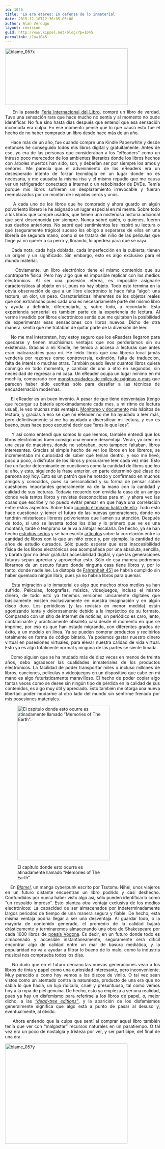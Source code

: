 ```yaml
---
id: 1045
title: 'La era etérea: En defensa de lo inmaterial'
date: 2015-12-10T12:36:05-05:00
author: Alan Verdugo
layout: revision
guid: http://www.kippel.net/blog/?p=1045
permalink: /?p=1045
---
```

<p style="text-align: justify;">
  <img class="aligncenter size-full wp-image-1041" src="http://li106-124.members.linode.com/blog/wp-content/uploads/2015/12/blame_057x.jpg" alt="blame_057x" width="399" height="184" />
</p>

<p style="text-align: justify;">
      En la pasada <a href="https://www.fil.com.mx/" target="_blank">Feria Internacional del Libro</a>, compré un libro de verdad. Tuve una sensación rara que hace mucho no sentía y al momento no pude identificar. No fue sino hasta días después que entendí que esa sensación incómoda era culpa. En ese momento pensé que lo que causó esto fue el hecho de no haber comprado un libro desde hace más de un año.
</p>

<p style="text-align: justify;">
      Hace más de un año, fue cuando compre una Kindle Paperwhite y desde entonces he conseguido todos mis libros digital y gratuitamente. Antes de eso, yo era de las personas que consideraban a los &#8220;eReaders&#8221; como un intruso poco merecedor de los ambientes literarios donde los libros hechos con árboles muertos han sido, son, y deberían ser por siempre los amos y señores. Me parecía que el advenimiento de los eReaders era un desesperado intento de forzar tecnología en un lugar donde no es necesaria, y me causaba la misma risa y el mismo repudio que me causa ver un refrigerador conectado a Internet o un rebobinador de DVDs. Temía porque mis libros sufrieran un desplazamiento irrevocable y fueran reemplazados por un montón de insípidos ceros y unos.
</p>

<p style="text-align: justify;">
      A cada uno de los libros que he comprado y ahora guardo en algún polvoriento librero le he asignado un lugar especial en mi mente. Sobre todo a los libros que compré usados, que tienen una misteriosa historia adicional que será desconocida por siempre. Nunca sabré quién, o quienes, fueron sus dueños anteriores. No sabré qué sentimientos les inspiró su lectura o qué (seguramente trágico) suceso los obligó a separarse de ellos en una librería de segunda mano, como si se tratara del niño de las películas que finge ya no querer a su perro y, llorando, lo apedrea para que se vaya.
</p>

<p style="text-align: justify;">
      Cada nota, cada hoja doblada, cada imperfección en la cubierta, tienen un origen y un significado. Sin embargo, esto es algo exclusivo para el mundo material.
</p>

<p style="text-align: justify;">
      Obviamente, un libro electrónico tiene el mismo contenido que su contraparte física. Pero hay algo que es imposible replicar con los medios electrónicos. Al ser una posesión etérea, es imposible asignarle características al objeto en si, pues no hay objeto. Todo esto termina en la obvia observación de que a un libro electrónico le hace falta &#8220;algo&#8221;: una textura, un olor, un peso. Características inherentes de los objetos reales que son extrañadas pues cada una es necesariamente parte del mismo libro y ayuda a definirlo, diferenciarlo, y, sobre todo, a recordarlo. Esta experiencia sensorial es también parte de la experiencia de lectura. Al verme invadido por libros electrónicos sentía que me quitaban la posibilidad de experimentar esas sensaciones con libros nuevos. Dicho de otra manera, sentía que me trataban de quitar parte de la diversión de leer.
</p>

<p style="text-align: justify;">
      No me mal interpreten, hoy estoy seguro que los eReaders llegaron para quedarse y tienen muchísimas ventajas que nos perderíamos sin su existencia. Gracias a mi Kindle, he tenido a acceso a lecturas que antes eran inalcanzables para mi. He leído libros que una librería local jamás vendería por razones como controversia, extinción, falta de traducción, falta de interés o muchas otras. También puedo llevar cuantos libros quiera conmigo en todo momento, y cambiar de uno a otro en segundos, sin necesidad de regresar a mi casa. Un eReader ocupa un lugar mínimo en mi mochila, comparado con <a href="https://es.wikipedia.org/wiki/G%C3%B6del,_Escher,_Bach:_un_Eterno_y_Gr%C3%A1cil_Bucle" target="_blank">monstruosidades </a><a href="http://www.georgerrmartin.com/book-category/?cat=novels" target="_blank">de miles de páginas o más</a> que parecen haber sido escritas sólo para desafiar a las técnicas de encuadernación modernas.
</p>

<p style="text-align: justify;">
      El eReader es un buen invento. A pesar de que tiene desventajas (tengo que recargar su batería aproximadamente cada mes, a mi ritmo de lectura usual), le veo muchas más ventajas. <a href="http://www.kippel.net/blog/?p=267" target="_blank">Monitoreo </a><a href="http://www.kippel.net/blog/?p=287" target="_blank">y documento</a> mis hábitos de lectura, y gracias a eso sé que mi eReader no me ha ayudado a leer más, pero definitivamente si me ha ayudado a diversificar mi lectura, y eso es bueno, pues hace poco escuché decir que &#8220;eres lo que lees&#8221;.
</p>

<p style="text-align: justify;">
      Y así como entendí que somos lo que leemos, también entendí que los libros electrónicos traen consigo una enorme desventaja. Verán, yo crecí en una casa de maestros, donde no sobraban, pero tampoco faltaban, libros interesantes. Gracias al simple hecho de ver los libros en los libreros, se incrementaba mi curiosidad de saber qué tenían dentro, y eso me llevó, poco a poco, a disfrutar de los libros y procurarme leer cada vez más. Esto fue un factor determinante en cuestiones como la cantidad de libros que leo al año, y esto, siguiendo la frase anterior, en parte determinó qué clase de persona soy hoy. Esto es un patrón que he notado y confirmado en muchos amigos y conocidos, pues su personalidad y su forma de pensar sobre cuestiones importantes generalmente va de la mano con la cantidad y calidad de sus lecturas. Todavía recuerdo con envidia la casa de un amigo donde veía tantos libros y revistas desconocidas para mi, y ahora veo las cosas que escribe y no puedo evitar pensar en que haya una correlación entre estos aspectos. Sobre todo <a href="https://doncyr.wordpress.com/2015/10/27/elogio-de-la-normalidad-idealista-elogio-de-la-anormalidad/" target="_blank">cuando él mismo habla de ello</a>. Todo esto hace cuestionar y temer el futuro de las nuevas generaciones, donde no tendrán misteriosos libreros polvorientos que llamen su atención. Después de todo, si uno se levanta todos los días y lo primero que ve es una montaña, tarde o temprano se le va a antojar escalarla. De hecho, ya se han hecho <a href="http://sf.oxfordjournals.org/content/92/4/1573.full" target="_blank">estudios serios</a> y se han escrito <a href="http://www.nytimes.com/2015/12/06/fashion/our-bare-shelves-our-selves.html?_r=1" target="_blank">artículos</a> sobre la correlación entre la cantidad de libros con la que un niño crece y, por ejemplo, la cantidad de años de estudio cursados. Sólo puedo esperar que esta inaccesibilidad física de los libros electrónicos sea acompañada por una absoluta, sencilla, y barata (por no decir gratuita) accesibilidad digital, y que las generaciones futuras sepan apreciar y aprovechar esto. Sólo de esa manera podremos librarnos de un oscuro futuro donde ninguna casa tiene libros y, por lo tanto, donde nadie lee. La distopía de <a href="https://es.wikipedia.org/wiki/Fahrenheit_451" target="_blank">Fahrenheit 451</a> se habría cumplido sin haber quemado ningún libro, pues ya no habría libros para quemar.
</p>

<p style="text-align: justify;">
      Esta migración a lo inmaterial es algo que muchos otros medios ya han sufrido. Películas, fotografías, música, videojuegos, incluso el mismo dinero, de todo esto ya tenemos versiones únicamente digitales que básicamente existen exclusivamente en nuestra imaginación y en algún disco duro. Los periódicos (y las revistas en menor medida) están agonizando lenta y dolorosamente debido a la impráctico de su formato. Comparado con un sitio de Internet de noticias, un periódico es caro, lento, contaminante y prácticamente obsoleto casi desde el momento en que se imprime, por eso es que han estado migrando, con diferentes grados de éxito, a un modelo en línea. Ya se pueden comprar productos y recibirlos totalmente en forma de código binario. Ya podemos gastar nuestro dinero virtual en posesiones virtuales, para elevar nuestra calidad de vida virtual. Esto ya es algo totalmente normal y ninguna de las partes se siente timada.
</p>

<p style="text-align: justify;">
      Como alguien que se ha mudado más de diez veces en menos de treinta años, debo agradecer las cualidades inmateriales de los productos electrónicos. La facilidad de poder transportar miles o incluso millones de libros, canciones, películas o videojuegos en un dispositivo que cabe en mi mano es algo futurísticamente maravilloso. El hecho de poder copiar algo tantas veces como se desee sin ningún tipo de pérdida en la calidad de sus contenidos, es algo muy útil y apreciado. Esto también me otorga una nueva libertad: poder mudarme al otro lado del mundo sin sentirme frenado por mis posesiones materiales.
</p><figure id="attachment_1043" aria-describedby="caption-attachment-1043" style="width: 301px" class="wp-caption alignright">

<img class="size-full wp-image-1043" src="http://li106-124.members.linode.com/blog/wp-content/uploads/2015/12/blame_060z.jpg" alt="El capítulo donde esto ocurre es atinadamente llamado &quot;Memories of The Earth&quot;." width="301" height="503" /> <figcaption id="caption-attachment-1043" class="wp-caption-text">El capítulo donde esto ocurre es atinadamente llamado &#8220;Memories of The Earth&#8221;.</figcaption></figure> 

<p style="text-align: justify;">
      En <em><a href="https://es.wikipedia.org/wiki/BLAME!" target="_blank">Blame!</a></em>, un manga cyberpunk escrito por Tsutomu Nihei, unos viajeros en un futuro distante encuentran un libro podrido y casi deshecho. Confundidos por nunca haber visto algo así, sólo pueden identificarlo como &#8220;un respaldo impreso&#8221;. Esto plantea otra ventaja exclusiva de los medios electrónicos: La capacidad de ser almacenados por indeterminadamente largos periodos de tiempo de una manera segura y fiable. De hecho, esta misma ventaja podría llegar a ser una desventaja. Al guardar todo, o la mayoría de contenido generado, el promedio de la calidad bajará drásticamente y terminaremos almacenando una obra de Shakespeare por cada 1000 libros de <a href="https://es.wikipedia.org/wiki/Vogon#Poes.C3.ADa" target="_blank">poesía Vogona</a>. Es decir, en un futuro donde todo es almacenado y accesible instantáneamente, seguramente será difícil encontrar algo de calidad entre un mar de basura mediática, y la popularidad no va a ayudar a filtrar lo bueno de lo malo, como la industria musical nos comprueba todos los días.
</p>

<p style="text-align: justify;">
      No dudo que en el futuro cercano las nuevas generaciones vean a los libros de tinta y papel como una curiosidad interesante, pero inconveniente. Muy parecido a como hoy vemos a los discos de vinilo. O tal vez sean vistos como un atentado contra la naturaleza, producto de una era que no sabía lo que hacía, un lujo ridículo, cruel y presuntuoso, tal como vemos hoy a la ropa de piel genuina. De hecho, esto ya empieza a ser una realidad, pues ya hay un disfemismo para referirse a los libros de papel, o, mejor dicho, a las <em><a href="https://en.wikipedia.org/wiki/Hard_copy#.22Dead-tree_edition.22" target="_blank">&#8220;dead-tree editions&#8221;</a></em>, y la aparición de los disfemismos generalmente significa que algo está a punto de pasar al desuso y, eventualmente, al olvido.
</p>

<p style="text-align: justify;">
      Ahora entiendo que la culpa que sentí al comprar aquel libro también tenía que ver con &#8220;malgastar&#8221; recursos naturales en un pasatiempo. O tal vez era un poco de nostalgia y tristeza por ver, y ser partícipe, del final de una era.
</p>

<img class="aligncenter size-full wp-image-1042" src="http://li106-124.members.linode.com/blog/wp-content/uploads/2015/12/blame_057y.jpg" alt="blame_057y" width="398" height="326" />